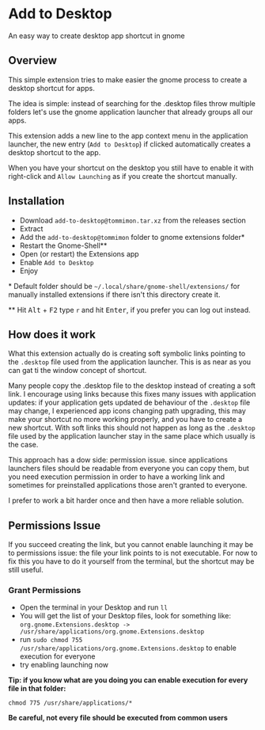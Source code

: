 # Add to Desktop
An easy way to create desktop app shortcut in gnome

## Overview
This simple extension tries to make easier the gnome process to create a desktop
shortcut for apps.

The idea is simple: instead of searching for the .desktop files throw multiple
folders let's use the gnome application launcher that already groups all our apps.

This extension adds a new line to the app context menu in the application launcher,
the new entry (`Add to Desktop`) if clicked automatically creates a desktop shortcut
to the app.

When you have your shortcut on the desktop you still have to enable it with
right-click and `Allow Launching` as if you create the shortcut manually.

## Installation
- Download `add-to-desktop@tommimon.tar.xz` from the releases section
- Extract
- Add the `add-to-desktop@tommimon` folder to gnome extensions folder*
- Restart the Gnome-Shell**
- Open (or restart) the Extensions app
- Enable `Add to Desktop`
- Enjoy

\* Default folder should be `~/.local/share/gnome-shell/extensions/` for manually installed extensions
if there isn't this directory create it.

\** Hit <kbd>Alt</kbd> + <kbd>F2</kbd> type `r` and hit <kbd>Enter</kbd>, if you prefer 
you can log out instead.

## How does it work
What this extension actually do is creating soft symbolic links pointing to the
`.desktop` file used from the application launcher. This is as near as you
can gat ti the window concept of shortcut.

Many people copy the .desktop file to the desktop instead of creating a soft link.
I encourage using links because this fixes many issues with application updates:
if your application gets updated de behaviour of the `.desktop` file may change, I
experienced app icons changing path upgrading, this may make your shortcut no more
working properly, and you have to create a new shortcut. With soft links this should
not happen as long as the `.desktop` file used by the application launcher stay in the
same place which usually is the case.

This approach has a dow side: permission issue. since applications launchers files
should be readable from everyone you can copy them, but you need execution permission
in order to have a working link and sometimes for preinstalled applications those
aren't granted to everyone.

I prefer to work a bit harder once and then have a more reliable solution.

## Permissions Issue
If you succeed creating the link, but you cannot enable launching it may be to permissions
issue: the file your link points to is not executable. For now to fix this you have
to do it yourself from the terminal, but the shortcut may be still useful.

### Grant Permissions
- Open the terminal in your Desktop and run `ll`
- You will get the list of your Desktop files, look for something like:
    `org.gnome.Extensions.desktop -> /usr/share/applications/org.gnome.Extensions.desktop`
- run `sudo chmod 755 /usr/share/applications/org.gnome.Extensions.desktop` to enable execution for everyone
- try enabling launching now

**Tip: if you know what are you doing you can enable execution for every file in that folder:**

`chmod 775 /usr/share/applications/*`

**Be careful, not every file should be executed from common users**

